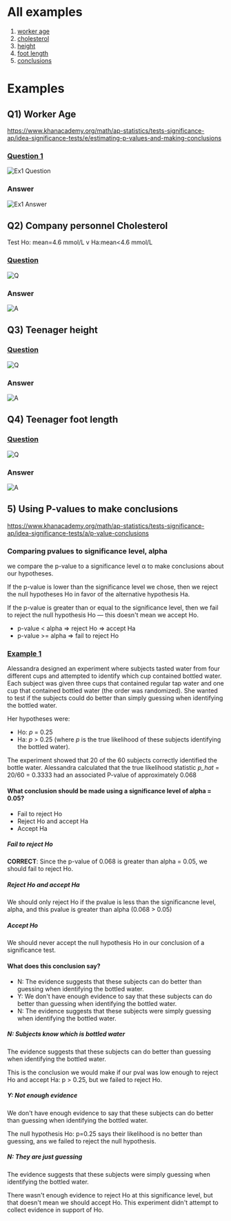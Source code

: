 # All examples

  1. [worker age]()
  2. [cholesterol]()
  3. [height]()
  4. [foot length]()
  5. [conclusions]()

# Examples
## Q1) Worker Age
https://www.khanacademy.org/math/ap-statistics/tests-significance-ap/idea-significance-tests/e/estimating-p-values-and-making-conclusions

### [Question 1](README_all.md)
![Ex1 Question](images/ex1_q.png)
### Answer
![Ex1 Answer](images/ex1_a.png)

## Q2) Company personnel Cholesterol
Test Ho: mean=4.6 mmol/L v Ha:mean<4.6 mmol/L

### [Question](README_all.md)
![Q](images/ex2_q.png)
### Answer
![A](images/ex2_a.png)


## Q3) Teenager height

### [Question](README_all.md)
![Q](images/ex3_q.png)
### Answer
![A](images/ex3_a.png)

## Q4) Teenager foot length

### [Question](README_all.md)
![Q](images/ex3_q.png)
### Answer
![A](images/ex3_a.png)

## 5) Using P-values to make conclusions
https://www.khanacademy.org/math/ap-statistics/tests-significance-ap/idea-significance-tests/a/p-value-conclusions

### Comparing pvalues to significance level, alpha
we compare the p-value to a significance level α to make conclusions about our hypotheses.

If the p-value is lower than the significance level we chose,
then we reject the null hypotheses Ho
in favor of the alternative hypothesis Ha.

If the p-value is greater than or equal to the significance level,
then we fail to reject the null hypothesis Ho — 
this doesn't mean we accept Ho.

  * p-value < alpha => reject Ho => accept Ha
  * p-value >= alpha => fail to reject Ho

### [Example 1](README.md)
Alessandra designed an experiment where subjects tasted water from four different cups and attempted to identify which cup contained bottled water. Each subject was given three cups that contained regular tap water and one cup that contained bottled water (the order was randomized). She wanted to test if the subjects could do better than simply guessing when identifying the bottled water. 

Her hypotheses were:
  * Ho: *p* = 0.25
  * Ha: *p* > 0.25
(where *p* is the true likelihood of these subjects identifying the bottled water).

The experiment showed that 20 of the 60 subjects correctly identified the bottle water.
Alessandra calculated that the true likelihood statistic *p_hat* = 20/60 = 0.3333
had an associated P-value of approximately 0.068

#### What conclusion should be made using a significance level of alpha = 0.05?
  * Fail to reject Ho
  * Reject Ho and accept Ha
  * Accept Ha

##### Fail to reject Ho
**CORRECT**: Since the p-value of 0.068 is greater than alpha = 0.05, we should fail to reject Ho.

##### Reject Ho and accept Ha
We should only reject Ho if the pvalue is less than the significancne level, alpha, and this pvalue is greater than alpha (0.068 > 0.05)

##### Accept Ho
We should never accept the null hypothesis Ho in our conclusion of a significance test.

#### What does this conclusion say?
  * N: The evidence suggests that these subjects can do better than guessing when identifying the bottled water.
  * Y: We don't have enough evidence to say that these subjects can do better than guessing when identifying the bottled water.
  * N: The evidence suggests that these subjects were simply guessing when identifying the bottled water.

##### N: Subjects know which is bottled water
The evidence suggests that these subjects can do better than guessing when identifying the bottled water.

This is the conclusion we would make if our pval was low enough to reject Ho and accept Ha:  p > 0.25, but we failed to reject Ho.

##### Y: Not enough evidence
We don't have enough evidence to say that these subjects can do better than guessing when identifying the bottled water.

The null hypothesis Ho: p=0.25 says their likelihood is no better than guessing, ans we failed to reject the null hypothesis.

##### N: They are just guessing
The evidence suggests that these subjects were simply guessing when identifying the bottled water.

There wasn't enough evidence to reject Ho at this significance level, 
but that doesn't mean we should accept Ho.
This experiment didn't attempt to collect evidence in support of Ho.
